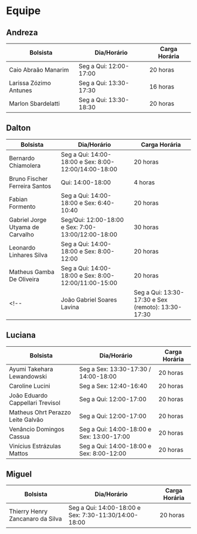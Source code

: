 # Equipe

## Andreza

| Bolsista | Dia/Horário | Carga Horária |
|-- |-- |-- |
| Caio Abraão Manarim	 | Seg a Qui: 12:00-17:00 | 20 horas |
| Larissa Zózimo Antunes | Seg a Qui: 13:30-17:30 | 16 horas |
| Marlon Sbardelatti | Seg a Qui: 13:30-18:30 | 20 horas |

## Dalton

| Bolsista | Dia/Horário | Carga Horária |
|-- |-- |-- |
| Bernardo Chiamolera | Seg a Qui: 14:00-18:00 e Sex: 8:00-12:00/14:00-18:00 | 20 horas |
| Bruno Fischer Ferreira Santos | Qui: 14:00-18:00 | 4 horas|
| Fabian Formento| Seg a Qui: 14:00-18:00 e Sex: 6:40-10:40 | 20 horas |
| Gabriel Jorge Utyama de Carvalho | Seg/Qui: 12:00-18:00 e Sex: 7:00-13:00/12:00-18:00 | 30 horas |
| Leonardo Linhares Silva | Seg a Qui: 14:00-18:00 e Sex: 8:00-12:00 | 20 horas |
| Matheus Gamba De Oliveira | Seg a Qui: 14:00-18:00 e Sex: 8:00-12:00/11:00-15:00 | 20 horas |
<!--| João Gabriel Soares Lavina | Seg a Qui: 13:30-17:30 e Sex (remoto): 13:30-17:30 | 20 horas | -->

## Luciana

| Bolsista | Dia/Horário | Carga Horária |
|-- |-- |-- |
| Ayumi Takehara Lewandowski | Seg a Sex: 13:30-17:30  / 14:00-18:00 | 20 horas |
| Caroline Lucini | Seg a Sex: 12:40-16:40 | 20 horas |
| João Eduardo Cappellari Trevisol | Seg a Qui: 12:00-17:00 | 20 horas |
| Matheus Ohrt Perazzo Leite Galvão | Seg a Qui: 12:00-17:00 | 20 horas |
| Venâncio Domingos Cassua | Seg a Qui: 14:00-18:00 e Sex: 13:00-17:00 | 20 horas |
| Vinícius Estrázulas Mattos | Seg a Qui: 14:00-18:00 e Sex: 8:00-12:00 | 20 horas |

## Miguel

| Bolsista | Dia/Horário | Carga Horária |
|-- |-- |-- |
| Thierry Henry Zancanaro da Silva | Seg a Qui: 14:00-18:00 e Sex: 7:30-11:30/14:00-18:00 | 20 horas |
